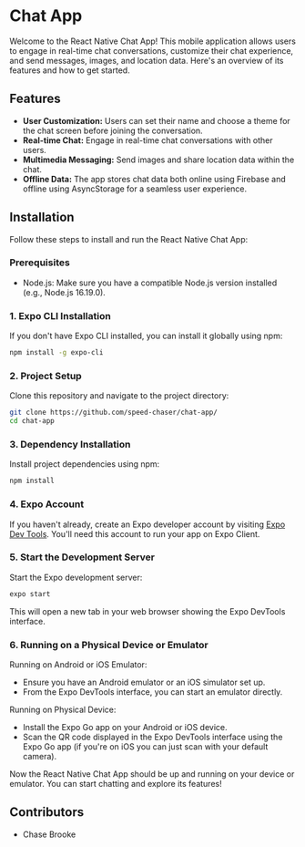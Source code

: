 # Chat App

Welcome to the React Native Chat App! This mobile application allows users to engage in real-time chat conversations, customize their chat experience, and send messages, images, and location data. Here's an overview of its features and how to get started.

## Features

- **User Customization:** Users can set their name and choose a theme for the chat screen before joining the conversation.
- **Real-time Chat:** Engage in real-time chat conversations with other users.
- **Multimedia Messaging:** Send images and share location data within the chat.
- **Offline Data:** The app stores chat data both online using Firebase and offline using AsyncStorage for a seamless user experience.

## Installation

Follow these steps to install and run the React Native Chat App:

### Prerequisites

- Node.js: Make sure you have a compatible Node.js version installed (e.g., Node.js 16.19.0).

### 1. Expo CLI Installation

If you don't have Expo CLI installed, you can install it globally using npm:

```bash
npm install -g expo-cli
```

### 2. Project Setup

Clone this repository and navigate to the project directory:

```bash
git clone https://github.com/speed-chaser/chat-app/
cd chat-app
```

### 3. Dependency Installation

Install project dependencies using npm:

```bash
npm install
```

### 4. Expo Account

If you haven't already, create an Expo developer account by visiting [Expo Dev Tools](https://expo.dev/tools). You'll need this account to run your app on Expo Client.

### 5. Start the Development Server

Start the Expo development server:

```bash
expo start
```

This will open a new tab in your web browser showing the Expo DevTools interface.

### 6. Running on a Physical Device or Emulator

Running on Android or iOS Emulator:

- Ensure you have an Android emulator or an iOS simulator set up.
- From the Expo DevTools interface, you can start an emulator directly.

Running on Physical Device:

- Install the Expo Go app on your Android or iOS device.
- Scan the QR code displayed in the Expo DevTools interface using the Expo Go app (if you're on iOS you can just scan with your default camera).

Now the React Native Chat App should be up and running on your device or emulator.
You can start chatting and explore its features!

## Contributors

- Chase Brooke
